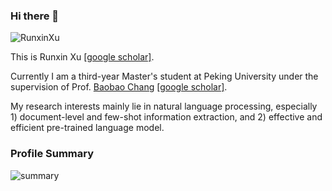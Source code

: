 ### Hi there 👋
<p align="left"> <img src="https://komarev.com/ghpvc/?username=RunxinXu" alt="RunxinXu" /> </p>

This is Runxin Xu [[google scholar]](https://scholar.google.com/citations?user=dRp21l4AAAAJ&hl=en). 

Currently I am a third-year Master's student at Peking University under the supervision of Prof. [Baobao Chang](https://icl.pku.edu.cn/cy/cbb/index.htm) [[google scholar]](https://scholar.google.com/citations?user=LaKNyhQAAAAJ&hl=en).

My research interests mainly lie in natural language processing, especially 1) document-level and few-shot information extraction, and 2) effective and efficient pre-trained language model.

<!--
**DreamInvoker/DreamInvoker** is a ✨ _special_ ✨ repository because its `README.md` (this file) appears on your GitHub profile.

Here are some ideas to get you started:

- 🔭 I’m currently working on ...
- 🌱 I’m currently learning ...
- 👯 I’m looking to collaborate on ...
- 🤔 I’m looking for help with ...
- 💬 Ask me about ...
- 📫 How to reach me: ...
- 😄 Pronouns: ...
- ⚡ Fun fact: ...
-->

### Profile Summary

![summary](https://github-readme-stats.vercel.app/api?username=RunxinXu&show_icons=true&theme=radical)
